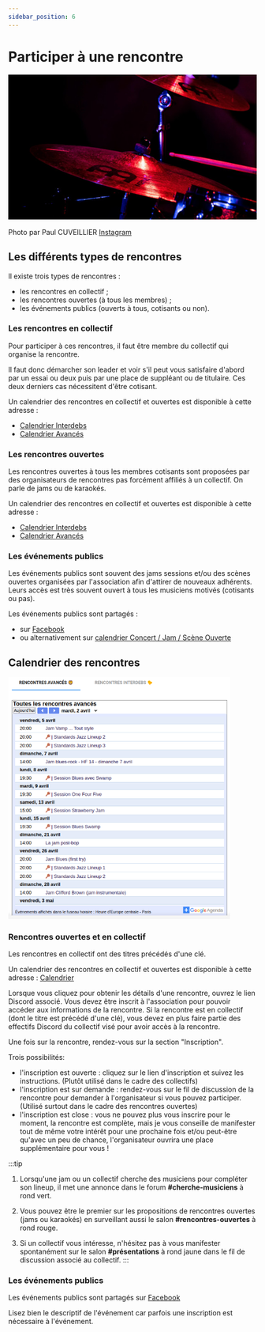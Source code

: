 ```yaml
---
sidebar_position: 6
---
```

# Participer à une rencontre

![Batterie](/img/E68A4003-Paul_CUVEILLIER.jpg)

Photo par Paul CUVEILLIER [Instagram](https://www.instagram.com/paulo_pict)

## Les différents types de rencontres

Il existe trois types de rencontres :

- les rencontres en collectif ;
- les rencontres ouvertes (à tous les membres) ;
- les événements publics (ouverts à tous, cotisants ou non).

### Les rencontres en collectif

Pour participer à ces rencontres, il faut être membre du collectif qui organise la rencontre.

Il faut donc démarcher son leader et voir s'il peut vous satisfaire d'abord par un essai ou deux puis par une place de suppléant ou de titulaire. Ces deux derniers cas nécessitent d'être cotisant.

Un calendrier des rencontres en collectif et ouvertes est disponible à cette adresse : 
- [Calendrier Interdebs](/docs/calendriers#calendrier-interdebs)
- [Calendrier Avancés](/docs/calendriers#calendrier-avanc%C3%A9s)

### Les rencontres ouvertes

Les rencontres ouvertes à tous les membres cotisants sont proposées par des organisateurs de rencontres pas forcément affiliés à un collectif. On parle de jams ou de karaokés.

Un calendrier des rencontres en collectif et ouvertes est disponible à cette adresse : 
- [Calendrier Interdebs](/docs/calendriers#calendrier-interdebs)
- [Calendrier Avancés](/docs/calendriers#calendrier-avanc%C3%A9s)


### Les événements publics

Les événements  publics sont souvent des jams sessions et/ou des scènes ouvertes organisées par l'association afin d'attirer de nouveaux adhérents. Leurs accès est très souvent ouvert à tous les musiciens motivés (cotisants ou pas).

Les événements publics sont partagés :
- sur [Facebook](https://www.facebook.com/ParisJamClub) 
- ou alternativement sur [calendrier Concert / Jam / Scène Ouverte](/docs/calendriers#concerts--jams--scènes-ouvertes)

## Calendrier des rencontres

<img src="/img/agenda.png" width="450" alt="Calendriers"/>

### Rencontres ouvertes et en collectif 

Les rencontres en collectif ont des titres précédés d'une clé.

Un calendrier des rencontres en collectif et ouvertes est disponible à cette adresse : [Calendrier](https://www.blog.zikapanam.fr/calendriers)

Lorsque vous cliquez pour obtenir les détails d'une rencontre, ouvrez le lien Discord associé. Vous devez être inscrit à l'association pour pouvoir accéder aux informations de la rencontre. Si la rencontre est en collectif (dont le titre est précédé d'une clé), vous devez en plus faire partie des effectifs Discord du collectif visé pour avoir accès à la rencontre.

Une fois sur la rencontre, rendez-vous sur la section "Inscription".

Trois possibilités:
- l'inscription est ouverte : cliquez sur le lien d'inscription et suivez les instructions. (Plutôt utilisé dans le cadre des collectifs)
- l'inscription est sur demande : rendez-vous sur le fil de discussion de la rencontre pour demander à l'organisateur si vous pouvez participer. (Utilisé surtout dans le cadre des rencontres ouvertes)
- l'inscription est close : vous ne pouvez plus vous inscrire pour le moment, la rencontre est complète, mais je vous conseille de manifester tout de même votre intérêt pour une prochaine fois et/ou peut-être qu'avec un peu de chance, l'organisateur ouvrira une place supplémentaire pour vous !

:::tip
1. Lorsqu'une jam ou un collectif cherche des musiciens pour compléter son lineup, il met une annonce dans le forum **#cherche-musiciens** à rond vert.

2. Vous pouvez être le premier sur les propositions de rencontres ouvertes (jams ou karaokés) en surveillant aussi le salon **#rencontres-ouvertes** à rond rouge.

3. Si un collectif vous intéresse, n'hésitez pas à vous manifester spontanément sur le salon **#présentations** à rond jaune dans le fil de discussion associé au collectif.
:::



### Les événements publics

Les événements publics sont partagés sur [Facebook](https://www.facebook.com/ParisJamClub/events)

Lisez bien le descriptif de l'événement car parfois une inscription est nécessaire à l'événement.
